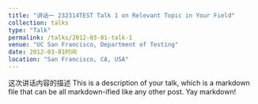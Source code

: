 ```yaml
---
title: "讲话一 232314TEST Talk 1 on Relevant Topic in Your Field"
collection: talks
type: "Talk"
permalink: /talks/2012-03-01-talk-1
venue: "UC San Francisco, Department of Testing"
date: 2012-03-01时间
location: "San Francisco, CA, USA"
---
```

这次讲话内容的描述
This is a description of your talk, which is a markdown file that can be all markdown-ified like any other post. Yay markdown!
